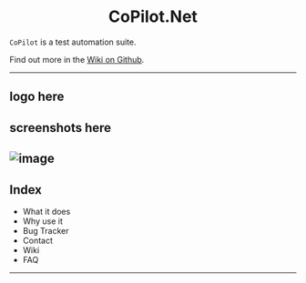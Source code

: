 <h1 align="center">CoPilot.Net</h1>

`CoPilot` is a test automation suite.

Find out more in the [Wiki on Github](../../wiki).

---
logo here
---
screenshots here
---
![image](https://user-images.githubusercontent.com/28795922/183648937-a5523324-7d2a-4460-a436-027b081a3c3d.png)
---
## Index
  
- What it does
- Why use it
- Bug Tracker
- Contact
- Wiki
- FAQ
---  
  
